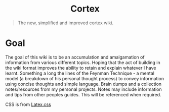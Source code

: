 <h1 align="center">Cortex</h1>

> The new, simplified and improved cortex wiki.

# Goal
The goal of this wiki is to be an accumulation and amalgamation of information from various different topics. Hoping that the act of building in the wiki format improves the ability to retain and explain whatever I have learnt. Something a long the lines of the Feynman Technique - a mental model (a breakdown of his personal thought process) to convey information using concise thoughts and simple language.
Brain dumps and a collection notes/resources from my personal projects.
Notes may include information and tips from other peoples guides. This will be referenced when required.

CSS is from [Latex.css](https://latex.vercel.app/)
